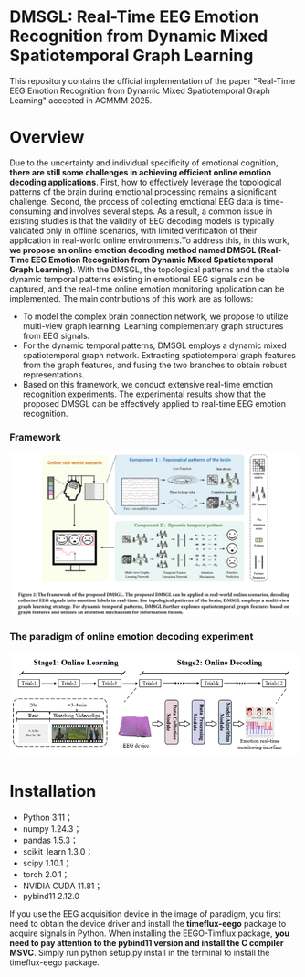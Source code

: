 # DMSGL: Real-Time EEG Emotion Recognition from Dynamic Mixed Spatiotemporal Graph Learning
This repository contains the official implementation of the paper "Real-Time EEG Emotion Recognition from Dynamic Mixed Spatiotemporal Graph Learning" accepted in ACMMM 2025.
# Overview
Due to the uncertainty and individual specificity of emotional cognition, **there are still some challenges in achieving efficient online emotion decoding applications**. First, how to effectively leverage the topological patterns of the brain during emotional processing remains a significant challenge. Second, the process of collecting emotional EEG data is time-consuming and involves several steps. As a result, a common issue in existing studies is that the validity of EEG decoding models is typically validated only in offline scenarios, with limited verification of their application in real-world online environments.To address this, in this work, **we propose an online emotion decoding method named DMSGL (Real-Time EEG Emotion Recognition from Dynamic Mixed Spatiotemporal Graph Learning)**. With the DMSGL, the topological patterns and the stable dynamic temporal patterns existing in emotional EEG signals can be captured, and the real-time online emotion monitoring application can be implemented. The main contributions of this work are as follows:
- To model the complex brain connection network, we propose to utilize multi-view graph learning. Learning complementary graph structures from EEG signals.
- For the dynamic temporal patterns, DMSGL employs a dynamic mixed spatiotemporal graph network. Extracting spatiotemporal graph features from the graph features, and fusing the two branches to obtain robust representations.
- Based on this framework, we conduct extensive real-time emotion recognition experiments. The experimental results show that the proposed DMSGL can be effectively applied to real-time EEG emotion recognition.

### Framework
![The framework of DMSGL](./images/framework.png)

### The paradigm of online emotion decoding experiment
![The paradigm of DMSGL](./images/paradigm.png)

# Installation
- Python 3.11；
- numpy 1.24.3；
- pandas 1.5.3；
- scikit_learn 1.3.0；
- scipy 1.10.1；
- torch 2.0.1；
- NVIDIA CUDA 11.81；
- pybind11 2.12.0

If you use the EEG acquisition device in the image of paradigm, you first need to obtain the device driver and install the **timeflux-eego** package to acquire signals in Python. When installing the EEGO-Timflux package, **you need to pay attention to the pybind11 version and install the C compiler MSVC**. Simply run python setup.py install in the terminal to install the timeflux-eego package.
